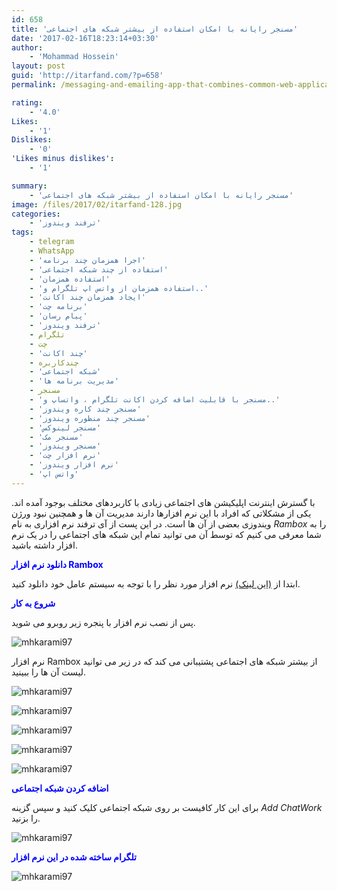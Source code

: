 ```yaml
---
id: 658
title: 'مسنجر رایانه با امکان استفاده از بیشتر شبکه های اجتماعی'
date: '2017-02-16T18:23:14+03:30'
author:
    - 'Mohammad Hossein'
layout: post
guid: 'http://itarfand.com/?p=658'
permalink: /messaging-and-emailing-app-that-combines-common-web-applications-into-one/

rating:
    - '4.0'
Likes:
    - '1'
Dislikes:
    - '0'
'Likes minus dislikes':
    - '1'

summary:
    - 'مسنجر رایانه با امکان استفاده از بیشتر شبکه های اجتماعی'
image: /files/2017/02/itarfand-128.jpg
categories:
    - 'ترفند ویندوز'
tags:
    - telegram
    - WhatsApp
    - 'اجرا همزمان چند برنامه'
    - 'استفاده از چند شبکه اجتماعی'
    - 'استفاده همزمان'
    - 'استفاده همزمان از واتس اپ تلگرام و..'
    - 'ایجاد همزمان چند اکانت'
    - 'برنامه چت'
    - 'پیام رسان'
    - 'ترفند ویندوز'
    - تلگرام
    - چت
    - 'چند اکانت'
    - چندکاربره
    - 'شبکه اجتماعی'
    - 'مدیریت برنامه ها'
    - مسنجر
    - 'مسنجر با قابلیت اضافه کردن اکانت تلگرام ، واتساپ و..'
    - 'مسنجر چند کاره ویندوز'
    - 'مسنجر چند منظوره ویندوز'
    - 'مسنجر لینوکس'
    - 'مسنجر مک'
    - 'مسنجر ویندوز'
    - 'نرم افزار چت'
    - 'نرم افزار ویندوز'
    - 'واتس اپ'
---
```


با گسترش اینترنت اپلیکیشن های اجتماعی زیادی با کاربردهای مختلف بوجود آمده اند. یکی از مشکلاتی که افراد با این نرم افزارها دارند مدیریت آن ها و همچنین نبود ورژن ویندوزی بعضی از آن ها است. در این پست از آی ترفند نرم افزاری به نام *Rambox* را به شما معرفی می کنیم که توسط آن می توانید تمام این شبکه های اجتماعی را در یک نرم افزار داشته باشید.

<span style="color: #0000ff;">**دانلود نرم افزار Rambox**</span>

ابتدا از [(این لینک)](http://rambox.pro/#download) نرم افزار مورد نظر را با توجه به سیستم عامل خود دانلود کنید.

<span style="color: #0000ff;">**شروع به کار**</span>

پس از نصب نرم افزار با پنجره زیر روبرو می شوید.

![mhkarami97](/files/2017/02/itarfand-121.jpg)

نرم افزار Rambox از بیشتر شبکه های اجتماعی پشتیبانی می کند که در زیر می توانید لیست آن ها را ببینید.

![mhkarami97](/files/2017/02/itarfand-122.jpg)

![mhkarami97](/files/2017/02/itarfand-123.jpg)

![mhkarami97](/files/2017/02/itarfand-124.jpg)

![mhkarami97](/files/2017/02/itarfand-125.jpg)

![mhkarami97](/files/2017/02/itarfand-126.jpg)

<span style="color: #0000ff;">**اضافه کردن شبکه اجتماعی**</span>

برای این کار کافیست بر روی شبکه اجتماعی کلیک کنید و سپس گزینه *Add ChatWork* را بزنید.

![mhkarami97](/files/2017/02/itarfand-127-1.jpg)

<span style="color: #0000ff;">**تلگرام ساخته شده در این نرم افزار**</span>

![mhkarami97](/files/2017/02/itarfand-127.jpg)